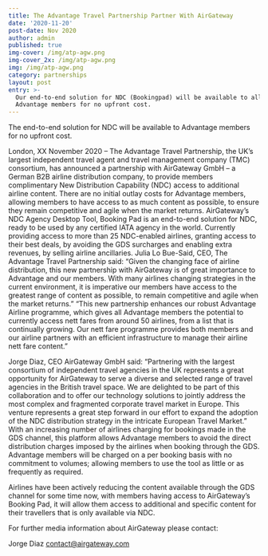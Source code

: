 ```yaml
---
title: The Advantage Travel Partnership Partner With AirGateway
date: '2020-11-20'
post-date: Nov 2020
author: admin
published: true
img-cover: /img/atp-agw.png
img-cover_2x: /img/atp-agw.png
img: /img/atp-agw.png
category: partnerships
layout: post
entry: >-
  Our end-to-end solution for NDC ​(Bookingpad) will be available to all
  Advantage members for no upfront cost.
---
```

The end-to-end solution for NDC ​will be available to Advantage members for no upfront cost.

London, XX November 2020 – The ​Advantage Travel Partnership, the UK’s largest independent travel agent and travel management company (TMC) consortium, has announced a partnership with AirGateway GmbH – a German B2B airline distribution company, to provide members complimentary New Distribution Capability (NDC) ​access to additional airline content.
There are no initial outlay costs for Advantage members, allowing members to have access to as much content as possible, to ensure they remain competitive and agile when the market returns.
AirGateway’s NDC Agency Desktop Tool, ​Booking Pad​ is an end-to-end solution for NDC, ready to be used by any certified IATA agency in the world. Currently providing access to more than 25 NDC-enabled airlines, granting access to their best deals, by avoiding the GDS surcharges and enabling extra revenues, by selling airline ancillaries.
Julia Lo Bue-Said, CEO, The Advantage Travel Partnership​ said: “​Given the changing face of airline distribution, this new partnership with AirGateway is of great importance to Advantage and our members. With many airlines changing strategies in the current environment, it is imperative our members have access to the greatest range of content as possible, to remain competitive and agile when the market returns.”
“This new partnership enhances our robust Advantage Airline programme, which gives all Advantage members the potential to currently access nett fares from around 50 airlines, from a list that is continually growing. Our nett fare programme provides both members and our airline partners with an efficient infrastructure to manage their airline nett fare content.”

Jorge Diaz, CEO ​AirGateway GmbH ​said: “Partnering with the largest consortium of independent travel agencies in the UK represents a great opportunity for AirGateway to serve a diverse and selected range of travel agencies in the British travel space. We are delighted to be part of this collaboration and to offer our technology solutions to jointly address the most complex and fragmented corporate travel market in Europe. This venture represents a great step forward in our effort to expand the adoption of the NDC distribution strategy in the intricate European Travel Market.”
With an increasing number of airlines charging for bookings made in the GDS channel, this platform allows Advantage members to avoid the direct distribution charges imposed by the airlines when booking through the GDS. Advantage members will be charged on a per booking basis with no commitment to volumes; allowing members to use the tool as little or as frequently as required.

   Airlines have been actively reducing the content available through the GDS channel for some time now, with members having access to AirGateway’s ​Booking Pad​, it will allow them access to additional and specific content for their travellers that is only available via NDC.




For further media information about AirGateway please contact:

Jorge Diaz
contact@airgateway.com



